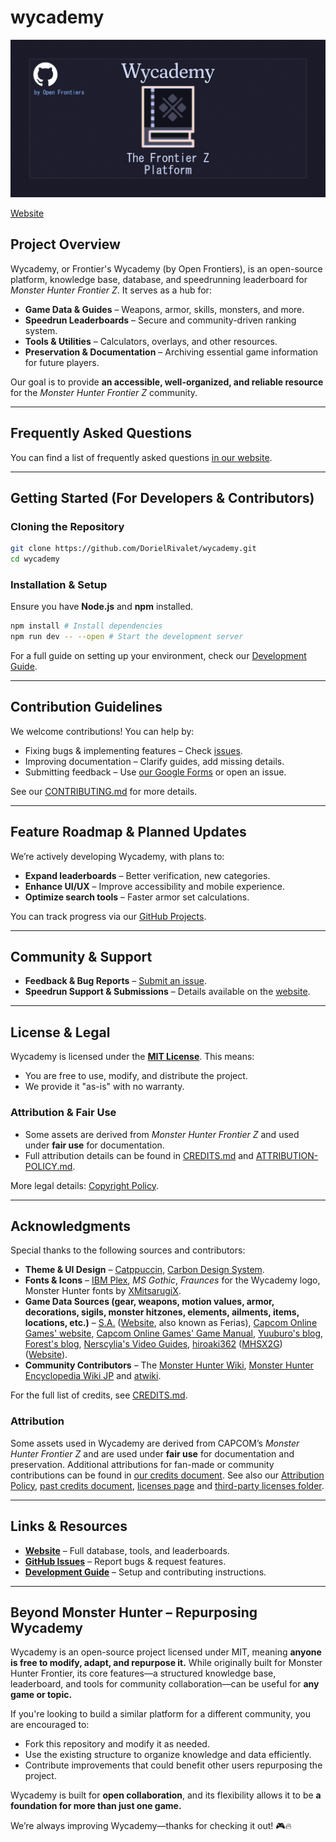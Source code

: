 # wycademy

![banner](./src/lib/client/images/wycademy-og.png)

[Website](https://wycademy.vercel.app/)

## Project Overview

Wycademy, or Frontier's Wycademy (by Open Frontiers), is an open-source platform, knowledge base, database, and speedrunning leaderboard for *Monster Hunter Frontier Z*. It serves as a hub for:

- **Game Data & Guides** – Weapons, armor, skills, monsters, and more.
- **Speedrun Leaderboards** – Secure and community-driven ranking system.
- **Tools & Utilities** – Calculators, overlays, and other resources.
- **Preservation & Documentation** – Archiving essential game information for future players.

Our goal is to provide **an accessible, well-organized, and reliable resource** for the *Monster Hunter Frontier Z* community.

---

## Frequently Asked Questions

You can find a list of frequently asked questions [in our website](https://wycademy.vercel.app/support/website/faq).

---

## Getting Started (For Developers & Contributors)

### Cloning the Repository

```sh
git clone https://github.com/DorielRivalet/wycademy.git
cd wycademy
```

### Installation & Setup

Ensure you have **Node.js** and **npm** installed.

```sh
npm install # Install dependencies
npm run dev -- --open # Start the development server
```

For a full guide on setting up your environment, check our [Development Guide](./docs/DEVELOPMENT.md).

---

## Contribution Guidelines

We welcome contributions! You can help by:

- Fixing bugs & implementing features – Check [issues](https://github.com/DorielRivalet/wycademy/issues).
- Improving documentation – Clarify guides, add missing details.
- Submitting feedback – Use [our Google Forms](https://forms.gle/hfFG7QWNcrCHnDV67) or open an issue.

See our [CONTRIBUTING.md](./CONTRIBUTING.md) for more details.

---

## Feature Roadmap & Planned Updates

We’re actively developing Wycademy, with plans to:

- **Expand leaderboards** – Better verification, new categories.
- **Enhance UI/UX** – Improve accessibility and mobile experience.
- **Optimize search tools** – Faster armor set calculations.

You can track progress via our [GitHub Projects](https://github.com/DorielRivalet/wycademy/projects).

---

## Community & Support

- **Feedback & Bug Reports** – [Submit an issue](https://github.com/DorielRivalet/wycademy/issues).
- **Speedrun Support & Submissions** – Details available on the [website](https://wycademy.vercel.app/leaderboard).

---

## License & Legal

Wycademy is licensed under the [**MIT License**](https://github.com/DorielRivalet/wycademy/blob/main/LICENSE.md). This means:

- You are free to use, modify, and distribute the project.
- We provide it "as-is" with no warranty.

### Attribution & Fair Use

- Some assets are derived from *Monster Hunter Frontier Z* and used under **fair use** for documentation.
- Full attribution details can be found in [CREDITS.md](./CREDITS.md) and [ATTRIBUTION-POLICY.md](./ATTRIBUTION-POLICY.md).

More legal details: [Copyright Policy](https://wycademy.vercel.app/support/policies/copyright).

---

## Acknowledgments

Special thanks to the following sources and contributors:

- **Theme & UI Design** – [Catppuccin](https://github.com/catppuccin/catppuccin), [Carbon Design System](https://github.com/carbon-design-system/carbon-components-svelte).
- **Fonts & Icons** – [IBM Plex](https://github.com/IBM/plex), *MS Gothic*, *Fraunces* for the Wycademy logo, Monster Hunter fonts by [XMitsarugiX](https://www.deviantart.com/xmitsarugix/art/Monster-Hunter-Font-Type-1-and-2-380816151).
- **Game Data Sources (gear, weapons, motion values, armor, decorations, sigils, monster hitzones, elements, ailments, items, locations, etc.)** – [S.A.](https://x.com/PoisonBake2) ([Website](http://ferias.life.coocan.jp/), also known as Ferias), [Capcom Online Games' website](https://web.archive.org/web/20190623215505/http://cog-members.mhf-z.jp/gamedata/skill/), [Capcom Online Games' Game Manual](https://web.archive.org/web/20190623215658/http://cog-members.mhf-z.jp/sp/manual/page435.html), [Yuuburo's blog](https://yuuburo.blog.jp/), [Forest's blog](https://web.archive.org/web/20250319032851/https://mhf-osk.blogspot.com/), [Nerscylia's Video Guides](https://www.youtube.com/@nerscylia6436), [hiroaki362](https://x.com/hiroaki362) ([MHSX2G](https://hiroaki362.hatenablog.com/entry/2019/07/28/175411)) ([Website](https://www.byuwa.com/)).
- **Community Contributors** – The [Monster Hunter Wiki](https://monsterhunter.fandom.com/wiki/Monster_Hunter_Frontier), [Monster Hunter Encyclopedia Wiki JP](https://wikiwiki.jp/nenaiko/) and [atwiki](https://w.atwiki.jp/giurasu/).

For the full list of credits, see [CREDITS.md](./CREDITS.md).

### Attribution

Some assets used in Wycademy are derived from CAPCOM’s *Monster Hunter Frontier Z* and are used under **fair use** for documentation and preservation.
Additional attributions for fan-made or community contributions can be found in [our credits document](CREDITS.md). See also our [Attribution Policy](ATTRIBUTION-POLICY.md), [past credits document](PAST-CREDITS.md), [licenses page](https://wycademy.vercel.app/support/policies/licenses) and [third-party licenses folder](./THIRD-PARTY-LICENSES/).

---

## Links & Resources

- **[Website](https://wycademy.vercel.app/)** – Full database, tools, and leaderboards.
- **[GitHub Issues](https://github.com/DorielRivalet/wycademy/issues)** – Report bugs & request features.
- **[Development Guide](./docs/DEVELOPMENT.md)** – Setup and contributing instructions.

---

## Beyond Monster Hunter – Repurposing Wycademy

Wycademy is an open-source project licensed under MIT, meaning **anyone is free to modify, adapt, and repurpose it.** While originally built for Monster Hunter Frontier, its core features—a structured knowledge base, leaderboard, and tools for community collaboration—can be useful for **any game or topic.**

If you're looking to build a similar platform for a different community, you are encouraged to:

- Fork this repository and modify it as needed.
- Use the existing structure to organize knowledge and data efficiently.
- Contribute improvements that could benefit other users repurposing the project.

Wycademy is built for **open collaboration**, and its flexibility allows it to be **a foundation for more than just one game.**

We’re always improving Wycademy—thanks for checking it out! 🎮🔥
